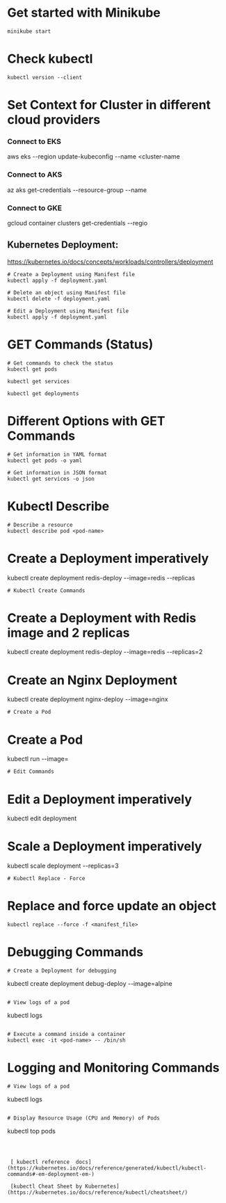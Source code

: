 
# Get started with Minikube
```
minikube start
```

# Check kubectl 
```
kubectl version --client
```
# Set Context for Cluster in different cloud providers
### Connect to EKS
aws eks --region <region> update-kubeconfig --name <cluster-name
### Connect to AKS
az aks get-credentials --resource-group <resource-group> --name 
### Connect to GKE
gcloud container clusters get-credentials <cluster-name> --regio

## Kubernetes Deployment: 
https://kubernetes.io/docs/concepts/workloads/controllers/deployment
```
# Create a Deployment using Manifest file
kubectl apply -f deployment.yaml

# Delete an object using Manifest file
kubectl delete -f deployment.yaml

# Edit a Deployment using Manifest file
kubectl apply -f deployment.yaml
```
# GET Commands (Status)
```
# Get commands to check the status
kubectl get pods

kubectl get services

kubectl get deployments
```
# Different Options with GET Commands
```
# Get information in YAML format
kubectl get pods -o yaml

# Get information in JSON format
kubectl get services -o json
```
# Kubectl Describe
```
# Describe a resource
kubectl describe pod <pod-name>
```

# Create a Deployment imperatively
kubectl create deployment redis-deploy --image=redis --replicas
```
# Kubectl Create Commands
```
# Create a Deployment with Redis image and 2 replicas
kubectl create deployment redis-deploy --image=redis --replicas=2

# Create an Nginx Deployment
kubectl create deployment nginx-deploy --image=nginx
```
# Create a Pod
```
# Create a Pod
kubectl run <pod-name> --image=<image-name>
```
# Edit Commands
```
# Edit a Deployment imperatively
kubectl edit deployment <deployment-name>

# Scale a Deployment imperatively
kubectl scale deployment <deployment-name> --replicas=3
```
# Kubectl Replace - Force
```
# Replace and force update an object
```
kubectl replace --force -f <manifest_file>
```
# Debugging Commands
```
# Create a Deployment for debugging
```
kubectl create deployment debug-deploy --image=alpine
```

# View logs of a pod
```
kubectl logs <pod-name>
```

# Execute a command inside a container
kubectl exec -it <pod-name> -- /bin/sh
```
# Logging and Monitoring Commands
```
# View logs of a pod
```
kubectl logs <pod-name>
```

# Display Resource Usage (CPU and Memory) of Pods
```
kubectl top pods
```



 [ kubectl reference  docs](https://kubernetes.io/docs/reference/generated/kubectl/kubectl-commands#-em-deployment-em-)

 [kubectl Cheat Sheet by Kubernetes](https://kubernetes.io/docs/reference/kubectl/cheatsheet/)

